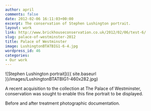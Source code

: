 ```yaml
---
author: april
comments: false
date: 2012-02-06 16:11:03+00:00
excerpt: The conservation of Stephen Lushington portrait.
layout: work
link: http://www.brickhouseconservation.co.uk/2012/02/06/test-6/
slug: palace-of-westminster-2012
title: Palace of Westminster
image: LushingtonBTATBIG1-6-4.jpg
wordpress_id: 46
categories:
- Our work
---
```


![Stephen Lushington portrait]({{ site.baseurl }}/images/LushingtonBTATBIG1-460x282.jpg)

A recent acquisition to the collection at The Palace of Westminster, conservation was sought to enable this fine portrait to be displayed.

Before and after treatment photographic documentation.
